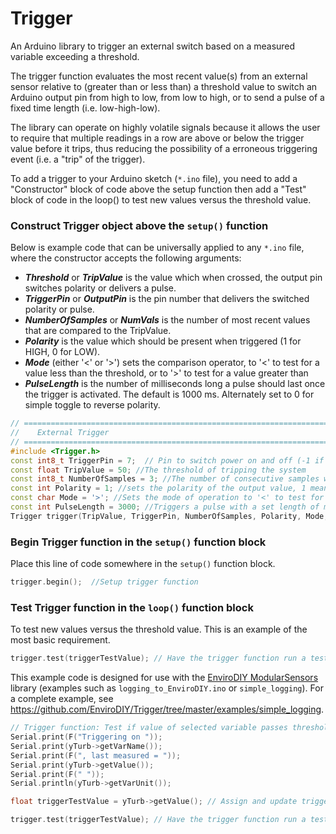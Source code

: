 # Trigger
An Arduino library to trigger an external switch based on a measured variable exceeding a threshold.

The trigger function evaluates the most recent value(s) from an external sensor relative to (greater than or less than) a threshold value to switch an Arduino output pin from high to low, from low to high, or to send a pulse of a fixed time length (i.e. low-high-low).

The library can operate on highly volatile signals because it allows the user to require that multiple readings in a row are above or below the trigger value before it trips, thus reducing the possibility of a erroneous triggering event (i.e. a "trip" of the trigger).

To add a trigger to your Arduino sketch (`*.ino` file), you need to add a "Constructor" block of code above the setup function then add a "Test" block of code in the loop() to test new values versus the threshold value.

### Construct Trigger object above the `setup()` function
Below is example code that can be universally applied to any `*.ino` file, where the constructor accepts the following arguments:

- ***Threshold*** or ***TripValue*** is the value which when crossed, the output pin switches polarity or delivers a pulse.
- ***TriggerPin*** or ***OutputPin*** is the pin number that delivers the switched polarity or pulse.
- ***NumberOfSamples*** or ***NumVals*** is the number of most recent values that are compared to the TripValue.
- ***Polarity*** is the value which should be present when triggered (1 for HIGH, 0 for LOW).
- ***Mode*** (either '<' or '>') sets the comparison operator, to '<' to test for a value less than the threshold, or to '>' to test for a value greater than
- ***PulseLength*** is the number of milliseconds long a pulse should last once the trigger is activated. The default is 1000 ms. Alternately set to 0 for simple toggle to reverse polarity.

```c++
// ==========================================================================
//    External Trigger
// ==========================================================================
#include <Trigger.h>
const int8_t TriggerPin = 7;  // Pin to switch power on and off (-1 if unconnected)
const float TripValue = 50; //The threshold of tripping the system
const int8_t NumberOfSamples = 3; //The number of consecutive samples which must be above or below the trigger level to force a trip
const int Polarity = 1; //sets the polarity of the output value, 1 means active high, 0 is active low
const char Mode = '>'; //Sets the mode of operation to '<' to test for a value less than the threshold, or to '>' to test for a value greater than
const int PulseLength = 3000; //Triggers a pulse with a set length of milliseconds when trigger is activated, default is 1000 ms, set to 0 for simple toggle
Trigger trigger(TripValue, TriggerPin, NumberOfSamples, Polarity, Mode, PulseLength);
```

### Begin Trigger function in the `setup()` function block
Place this line of code somewhere in the `setup()` function block.
```c++
trigger.begin();  //Setup trigger function
```

### Test Trigger function in the `loop()` function block
To test new values versus the threshold value.
This is an example of the most basic requirement.
```c++
trigger.test(triggerTestValue); // Have the trigger function run a test using the input from the last 3 values of `triggerTestValue`

```

This example code is designed for use with the [EnviroDIY ModularSensors](https://github.com/EnviroDIY/ModularSensors) library (examples such as `logging_to_EnviroDIY.ino` or `simple_logging`). For a complete example, see https://github.com/EnviroDIY/Trigger/tree/master/examples/simple_logging.
```c++
// Trigger function: Test if value of selected variable passes threshold
Serial.print(F("Triggering on "));
Serial.print(yTurb->getVarName());
Serial.print(F(", last measured = "));
Serial.print(yTurb->getValue());
Serial.print(F(" "));
Serial.println(yTurb->getVarUnit());

float triggerTestValue = yTurb->getValue(); // Assign and update triggerTestValue

trigger.test(triggerTestValue); // Have the trigger function run a test using the input from the last 3 values of `triggerTestValue`
```
